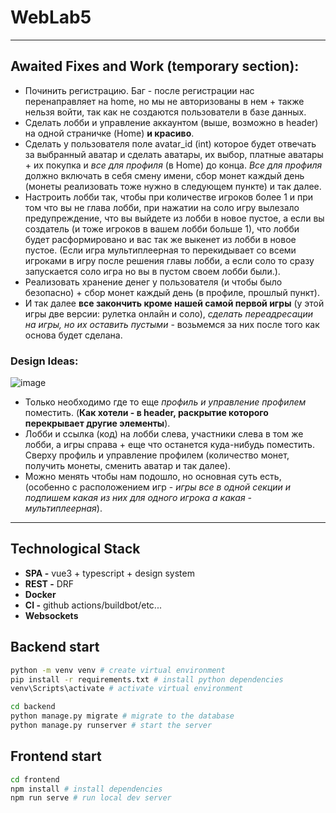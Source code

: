 # WebLab5

---

## Awaited Fixes and Work (temporary section):
- Починить регистрацию. Баг - после регистрации нас перенаправляет на home, но мы не авторизованы в нем + также нельзя войти, так как не создаются пользователи в базе данных.
- Сделать лобби и управление аккаунтом (выше, возможно в header) на одной страничке (Home) **и красиво**.
- Сделать у пользователя поле avatar_id (int) которое будет отвечать за выбранный аватар и сделать аватары, их выбор, платные аватары + их покупка и _все для профиля_ (в Home) до конца. _Все для профиля_ должно включать в себя смену имени, сбор монет каждый день (монеты реализовать тоже нужно в следующем пункте) и так далее.
- Настроить лобби так, чтобы при количестве игроков более 1 и при том что вы не глава лобби, при нажатии на соло игру вылезало предупреждение, что вы выйдете из лобби в новое пустое, а если вы создатель (и тоже игроков в вашем лобби больше 1), что лобби будет расформировано и вас так же выкенет из лобби в новое пустое. (Если игра мультиплеерная то перекидывает со всеми игроками в игру после решения главы лобби, а если соло то сразу запускается соло игра но вы в пустом своем лобби были.).
- Реализовать хранение денег у пользователя (и чтобы было безопасно) + сбор монет каждый день (в профиле, прошлый пункт).
- И так далее **все закончить кроме нашей самой первой игры** (у этой игры две версии: рулетка онлайн и соло), _сделать переадресации на игры, но их оставить пустыми_ - возьмемся за них после того как основа будет сделана.

### Design Ideas:
![image](https://github.com/user-attachments/assets/f544ee77-85b5-4502-9140-a5c0a65e9196)
- Только необходимо где то еще _профиль и управление профилем_ поместить. (**Как хотели - в header, раскрытие которого перекрывает другие элементы**).
- Лобби и ссылка (код) на лобби слева, участники слева в том же лобби, а игры справа + еще что останется куда-нибудь поместить. Сверху профиль и управление профилем (количество монет, получить монеты, сменить аватар и так далее).
- Можно менять чтобы нам подошло, но основная суть есть, (особенно с расположением игр - _игры все в одной секции и подпишем какая из них для одного игрока а какая - мультиплеерная_).

---

## Technological Stack

- **SPA -** vue3 + typescript + design system
- **REST -** DRF
- **Docker**
- **CI -** github actions/buildbot/etc...
- **Websockets**

## Backend start

```bash
python -m venv venv # create virtual environment
pip install -r requirements.txt # install python dependencies
venv\Scripts\activate # activate virtual environment

cd backend
python manage.py migrate # migrate to the database
python manage.py runserver # start the server
```

## Frontend start

```bash
cd frontend
npm install # install dependencies
npm run serve # run local dev server
```
